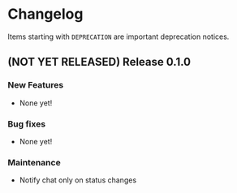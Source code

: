 # Changelog

Items starting with `DEPRECATION` are important deprecation notices.

## (NOT YET RELEASED) Release 0.1.0

### New Features

+ None yet!

### Bug fixes

+ None yet!

### Maintenance

+ Notify chat only on status changes
